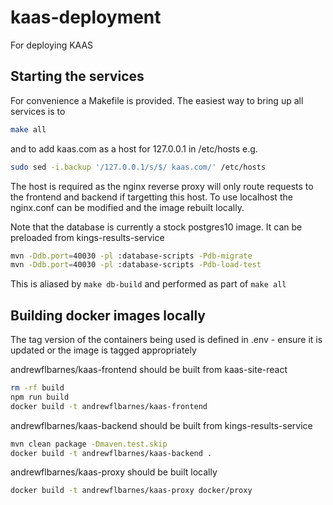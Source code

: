 # kaas-deployment
For deploying KAAS

## Starting the services
For convenience a Makefile is provided. The easiest way to bring up all services is to
```bash
make all
```
and to add kaas.com as a host for 127.0.0.1 in /etc/hosts e.g.
```bash
sudo sed -i.backup '/127.0.0.1/s/$/ kaas.com/' /etc/hosts
```

The host is required as the nginx reverse proxy will only route requests to the frontend
and backend if targetting this host. To use localhost the nginx.conf can be modified and
the image rebuilt locally.

Note that the database is currently a stock postgres10 image. It can be preloaded from
kings-results-service
```bash
mvn -Ddb.port=40030 -pl :database-scripts -Pdb-migrate
mvn -Ddb.port=40030 -pl :database-scripts -Pdb-load-test
```
This is aliased by `make db-build` and performed as part of `make all`

## Building docker images locally
The tag version of the containers being used is defined in .env - ensure it is
updated or the image is tagged appropriately

andrewflbarnes/kaas-frontend should be built from kaas-site-react
```bash
rm -rf build
npm run build
docker build -t andrewflbarnes/kaas-frontend
```

andrewflbarnes/kaas-backend should be built from kings-results-service
```bash
mvn clean package -Dmaven.test.skip
docker build -t andrewflbarnes/kaas-backend .
```

andrewflbarnes/kaas-proxy should be built locally
```bash
docker build -t andrewflbarnes/kaas-proxy docker/proxy
```
